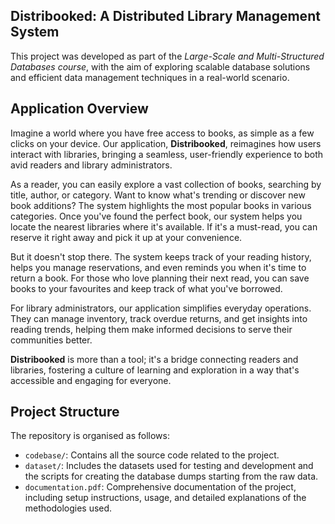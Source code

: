 ## Distribooked: A Distributed Library Management System

This project was developed as part of the *Large-Scale and Multi-Structured Databases course*, with the aim of exploring scalable database solutions and efficient data management techniques in a real-world scenario.

## Application Overview

Imagine a world where you have free access to books, as simple as a few clicks on your device. Our application, **Distribooked**, reimagines how users interact with libraries, bringing a seamless, user-friendly experience to both avid readers and library administrators.

As a reader, you can easily explore a vast collection of books, searching by title, author, or category. Want to know what's trending or discover new book additions? The system highlights the most popular books in various categories. Once you've found the perfect book, our system helps you locate the nearest libraries where it's available. If it's a must-read, you can reserve it right away and pick it up at your convenience.

But it doesn't stop there. The system keeps track of your reading history, helps you manage reservations, and even reminds you when it's time to return a book. For those who love planning their next read, you can save books to your favourites and keep track of what you've borrowed.

For library administrators, our application simplifies everyday operations. They can manage inventory, track overdue returns, and get insights into reading trends, helping them make informed decisions to serve their communities better.

**Distribooked** is more than a tool; it's a bridge connecting readers and libraries, fostering a culture of learning and exploration in a way that's accessible and engaging for everyone.

## Project Structure

The repository is organised as follows:

- `codebase/`: Contains all the source code related to the project.
- `dataset/`: Includes the datasets used for testing and development and the scripts for creating the database dumps starting from the raw data.
- `documentation.pdf`: Comprehensive documentation of the project, including setup instructions, usage, and detailed explanations of the methodologies used.
